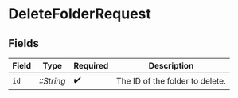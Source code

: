 # DeleteFolderRequest


## Fields

| Field                           | Type                            | Required                        | Description                     |
| ------------------------------- | ------------------------------- | ------------------------------- | ------------------------------- |
| `id`                            | *::String*                      | :heavy_check_mark:              | The ID of the folder to delete. |